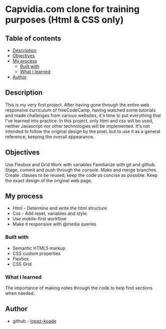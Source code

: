 # Capvidia.com clone for training purposes (Html & CSS only)


## Table of contents

- [Description](#description)
- [Objectives](#Objectives)
- [My process](#my-process)
  - [Built with](#built-with)
  - [What I learned](#what-i-learned)   
- [Author](#author)



## Description

This is my very first project.
After having gone through the entire web responsive curriculum of freeCodeCamp, having watched some tutorials and made challenges from various websites, it's time to put everything that I've learned into practice.
In this project, only html and css will be used, neither Javascript nor other technologies will be implemented. 
It's not intended to follow the original design by the pixel, but to use it as a general reference, keeping the overall appearance. 

## Objectives

Use Flexbox and Grid
Work with variables
Familiarize with git and github. Stage, commit and push through the console. Make and merge branches.
Create .classes to be reused, keep the code as concise as possible.
Keep the exact design of the original web page.

## My process

- Html - Determine and write the html structure
- Css - Add reset, variables and style
- Use mobile-first workflow
- Make it responsive with @media queries


### Built with

- Semantic HTML5 markup
- CSS custom properties
- Flexbox
- CSS Grid

### What I learned

The importance of making notes through the code to help find sections when needed.

## Author

- github - [lopez-koade](https://github.com/lopez-koade)
